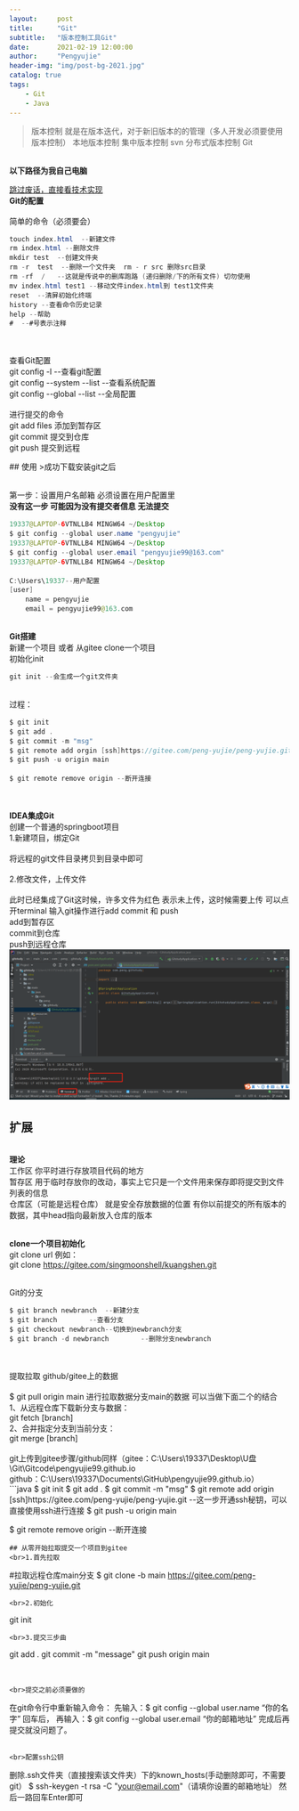 ```yaml
---
layout:     post
title:      "Git"
subtitle:   "版本控制工具Git"
date:       2021-02-19 12:00:00
author:     "Pengyujie"
header-img: "img/post-bg-2021.jpg"
catalog: true
tags:
    - Git
    - Java
---
```

> 版本控制
>就是在版本迭代，对于新旧版本的的管理（多人开发必须要使用版本控制）
>本地版本控制
>集中版本控制   svn
>分布式版本控制 Git


<br><b>以下路径为我自己电脑</b>


[跳过废话，直接看技术实现 ](#build) 
<br><b>Git的配置</b>
<br>
<br>简单的命令（必须要会）
```java
touch index.html  --新建文件
rm index.html --删除文件
mkdir test  --创建文件夹
rm -r  test  --删除一个文件夹  rm - r src 删除src目录
rm -rf  /   --这就是传说中的删库跑路 (递归删除/下的所有文件) 切勿使用
mv index.html test1 --移动文件index.html到 test1文件夹
reset  --清屏初始化终端
history --查看命令历史记录
help --帮助
#  --#号表示注释
```
<br>
<br>查看Git配置
<br>git config -l  --查看git配置
<br>git config --system --list --查看系统配置
<br>git config --global --list  --全局配置
<br>
<br>进行提交的命令
<br>git add files 添加到暂存区
<br>git commit 提交到仓库
<br>git push  提交到远程



<p id = "build"></p>
## 使用
>成功下载安装git之后

<br>第一步：设置用户名邮箱 必须设置在用户配置里
<br><b>没有这一步 可能因为没有提交者信息 无法提交</b>
```java
19337@LAPTOP-6VTNLLB4 MINGW64 ~/Desktop
$ git config --global user.name "pengyujie"
19337@LAPTOP-6VTNLLB4 MINGW64 ~/Desktop
$ git config --global user.email "pengyujie99@163.com"
19337@LAPTOP-6VTNLLB4 MINGW64 ~/Desktop

C:\Users\19337--用户配置
[user]
    name = pengyujie
    email = pengyujie99@163.com
```
<br><b>Git搭建</b>
<br>新建一个项目 或者 从gitee clone一个项目
<br>初始化init
```java
git init --会生成一个git文件夹
```
<br>过程：
```java
$ git init
$ git add .
$ git commit -m "msg"
$ git remote add orgin [ssh]https://gitee.com/peng-yujie/peng-yujie.git   --这一步开通ssh秘钥，可以直接使用ssh进行连接
$ git push -u origin main

$ git remote remove origin --断开连接
```
<br>
<br><b>IDEA集成Git</b>
<br>创建一个普通的springboot项目
<br>1.新建项目，绑定Git
<br>
<br>将远程的git文件目录拷贝到目录中即可
<br>
<br>2.修改文件，上传文件
<br>
<br>此时已经集成了Git这时候，许多文件为红色 表示未上传，这时候需要上传 可以点开terminal 输入git操作进行add commit 和 push
<br>add到暂存区
<br>commit到仓库
<br>push到远程仓库
<br>
<img src="/img/notes/5.png" >


## 扩展

<br><b>理论</b>
<br>工作区 你平时进行存放项目代码的地方
<br>暂存区 用于临时存放你的改动，事实上它只是一个文件用来保存即将提交到文件列表的信息
<br>仓库区（可能是远程仓库） 就是安全存放数据的位置 有你以前提交的所有版本的数据，其中head指向最新放入仓库的版本

<br><b>clone一个项目初始化</b>
<br>git clone url 例如：
<br>git clone https://gitee.com/singmoonshell/kuangshen.git

<br>Git的分支
<br>
```java
$ git branch newbranch  --新建分支
$ git branch        --查看分支
$ git checkout newbranch--切换到newbranch分支
$ git branch -d newbranch        --删除分支newbranch
```
<br>
<br>提取拉取 github/gitee上的数据
<br>
<br>$ git pull origin main 进行拉取数据分支main的数据  可以当做下面二个的结合
<br>1、从远程仓库下载新分支与数据：
<br>git fetch [branch]
<br>2、合并指定分支到当前分支：
<br>git merge [branch]
<br>
<br>git上传到gitee步骤/github同样（gitee：C:\Users\19337\Desktop\U盘\Git\Gitcode\pengyujie99.github.io     
<br>github：C:\Users\19337\Documents\GitHub\pengyujie99.github.io）
<br>
```java
$ git init
$ git add .
$ git commit -m "msg"
$ git remote add origin [ssh]https://gitee.com/peng-yujie/peng-yujie.git   --这一步开通ssh秘钥，可以直接使用ssh进行连接
$ git push -u origin main

$ git remote remove origin --断开连接
```
## 从零开始拉取提交一个项目到gitee
<br>1.首先拉取
```
#拉取远程仓库main分支
$ git clone -b main https://gitee.com/peng-yujie/peng-yujie.git
```
<br>2.初始化
```
git init
```
<br>3.提交三步曲
```
git add .
git commit -m "message"
git push origin main
```


<br>提交之前必须要做的
```
在git命令行中重新输入命令：
先输入：$ git config --global user.name “你的名字”
回车后，
再输入：$ git config --global user.email “你的邮箱地址”
完成后再提交就没问题了。
```

<br>配置ssh公钥
```
删除.ssh文件夹（直接搜索该文件夹）下的known_hosts(手动删除即可，不需要git）
$ ssh-keygen -t rsa -C "your@email.com"（请填你设置的邮箱地址）
然后一路回车Enter即可
```

